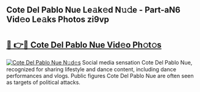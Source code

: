 ## Cote Del Pablo Nue Le𝚊k𝚎d N𝚞𝚍e - Part-aN6 Vid𝚎o Le𝚊ks Photos zi9vp

# <h2><a href="http://fbaskjz.evod.top/?m=Cote+Del+Pablo+Nue">🔗 👉🔴 Cote Del Pablo Nue Vid𝚎o Ph𝚘t𝚘s</a></h2>

[![Cote Del Pablo Nue N𝚞d𝚎s](https://i.imgur.com/8V9OHl7.gif)](http://fbaskjz.evod.top/?m=Cote+Del+Pablo+Nue)
Social media sensation Cote Del Pablo Nue, recognized for sharing lifestyle and dance content, including dance performances and vlogs. Public figures Cote Del Pablo Nue are often seen as targets of political attacks. 
